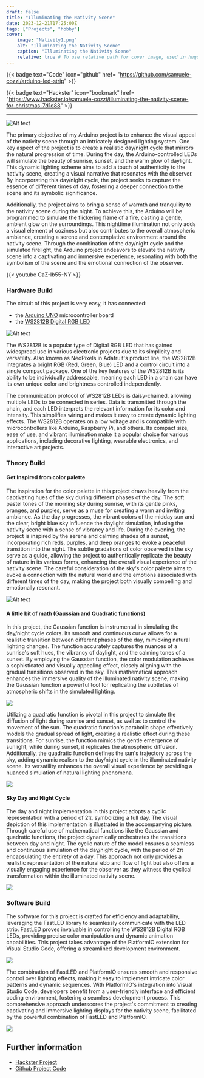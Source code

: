 ```yaml
---
draft: false
title: "Illuminating the Nativity Scene"
date: 2023-12-21T17:25:00Z
tags: ["Projects", "hobby"]
cover:
    image: "Nativity1.png"
    alt: "Illuminating the Nativity Scene"
    caption: "Illuminating the Nativity Scene"
    relative: true # To use relative path for cover image, used in hugo Page-bundles
---
```


{{< badge text="Code" icon="github" href= "https://github.com/samuele-cozzi/arduino-led-strip" >}}

{{< badge text="Hackster" icon="bookmark" href= "https://www.hackster.io/samuele-cozzi/illuminating-the-nativity-scene-for-christmas-7d1d88" >}}

---

![Alt text](attachments/sketchnote.excalidraw.png)

The primary objective of my Arduino project is to enhance the visual appeal of the nativity scene through an intricately designed lighting system. One key aspect of the project is to create a realistic day/night cycle that mirrors the natural progression of time. During the day, the Arduino-controlled LEDs will simulate the beauty of sunrise, sunset, and the warm glow of daylight. This dynamic lighting scheme aims to add a touch of authenticity to the nativity scene, creating a visual narrative that resonates with the observer. By incorporating this day/night cycle, the project seeks to capture the essence of different times of day, fostering a deeper connection to the scene and its symbolic significance.

Additionally, the project aims to bring a sense of warmth and tranquility to the nativity scene during the night. To achieve this, the Arduino will be programmed to simulate the flickering flame of a fire, casting a gentle, ambient glow on the surroundings. This nighttime illumination not only adds a visual element of coziness but also contributes to the overall atmospheric ambiance, creating a serene and contemplative environment around the nativity scene. Through the combination of the day/night cycle and the simulated firelight, the Arduino project endeavors to elevate the nativity scene into a captivating and immersive experience, resonating with both the symbolism of the scene and the emotional connection of the observer.

{{< youtube CaZ-Ib55-NY >}}

### Hardware Build

The circuit of this project is very easy, it has connected:

- the [Arduino UNO](https://docs.arduino.cc/hardware/uno-rev3) microcontroller board
- the [WS2812B Digital RGB LED](https://www.amazon.it/gp/product/B01CDTED80/ref=ppx_yo_dt_b_asin_title_o05_s00?ie=UTF8&psc=1)

![Alt text](attachments/circuit.excalidraw.png)

The WS2812B is a popular type of Digital RGB LED that has gained widespread use in various electronic projects due to its simplicity and versatility. Also known as NeoPixels in Adafruit's product line, the WS2812B integrates a bright RGB (Red, Green, Blue) LED and a control circuit into a single compact package. One of the key features of the WS2812B is its ability to be individually addressable, meaning each LED in a chain can have its own unique color and brightness controlled independently.

The communication protocol of WS2812B LEDs is daisy-chained, allowing multiple LEDs to be connected in series. Data is transmitted through the chain, and each LED interprets the relevant information for its color and intensity. This simplifies wiring and makes it easy to create dynamic lighting effects. The WS2812B operates on a low voltage and is compatible with microcontrollers like Arduino, Raspberry Pi, and others. Its compact size, ease of use, and vibrant illumination make it a popular choice for various applications, including decorative lighting, wearable electronics, and interactive art projects.

### Theory Build

#### Get Inspired from color palette

The inspiration for the color palette in this project draws heavily from the captivating hues of the sky during different phases of the day. The soft pastel tones of the morning sky during sunrise, with its gentle pinks, oranges, and purples, serve as a muse for creating a warm and inviting ambiance. As the day progresses, the vibrant colors of the midday sun and the clear, bright blue sky influence the daylight simulation, infusing the nativity scene with a sense of vibrancy and life. During the evening, the project is inspired by the serene and calming shades of a sunset, incorporating rich reds, purples, and deep oranges to evoke a peaceful transition into the night. The subtle gradations of color observed in the sky serve as a guide, allowing the project to authentically replicate the beauty of nature in its various forms, enhancing the overall visual experience of the nativity scene. The careful consideration of the sky's color palette aims to evoke a connection with the natural world and the emotions associated with different times of the day, making the project both visually compelling and emotionally resonant.

![Alt text](attachments/color-palette.excalidraw.png)

#### A little bit of math (Gaussian and Quadratic functions)

In this project, the Gaussian function is instrumental in simulating the day/night cycle colors. Its smooth and continuous curve allows for a realistic transition between different phases of the day, mimicking natural lighting changes. The function accurately captures the nuances of a sunrise's soft hues, the vibrancy of daylight, and the calming tones of a sunset. By employing the Gaussian function, the color modulation achieves a sophisticated and visually appealing effect, closely aligning with the gradual transitions observed in the sky. This mathematical approach enhances the immersive quality of the illuminated nativity scene, making the Gaussian function a powerful tool for replicating the subtleties of atmospheric shifts in the simulated lighting.

![](attachments/Pasted%20image%2020231220122239.png)

Utilizing a quadratic function is pivotal in this project to simulate the diffusion of light during sunrise and sunset, as well as to control the movement of the sun. The quadratic function's parabolic shape effectively models the gradual spread of light, creating a realistic effect during these transitions. For sunrise, the function mimics the gentle emergence of sunlight, while during sunset, it replicates the atmospheric diffusion. Additionally, the quadratic function defines the sun's trajectory across the sky, adding dynamic realism to the day/night cycle in the illuminated nativity scene. Its versatility enhances the overall visual experience by providing a nuanced simulation of natural lighting phenomena.

![](attachments/Pasted%20image%2020231220122153.png)

#### Sky Day and Night Cycle

The day and night implementation in this project adopts a cyclic representation with a period of 2π, symbolizing a full day. The visual depiction of this implementation is illustrated in the accompanying picture. Through careful use of mathematical functions like the Gaussian and quadratic functions, the project dynamically orchestrates the transitions between day and night. The cyclic nature of the model ensures a seamless and continuous simulation of the day/night cycle, with the period of 2π encapsulating the entirety of a day. This approach not only provides a realistic representation of the natural ebb and flow of light but also offers a visually engaging experience for the observer as they witness the cyclical transformation within the illuminated nativity scene.

![](attachments/Pasted%20image%2020231220121948.png)

### Software Build

The software for this project is crafted for efficiency and adaptability, leveraging the FastLED library to seamlessly communicate with the LED strip. FastLED proves invaluable in controlling the WS2812B Digital RGB LEDs, providing precise color manipulation and dynamic animation capabilities. This project takes advantage of the PlatformIO extension for Visual Studio Code, offering a streamlined development environment. 

![](attachments/Pasted%20image%2020231220120300.png)

The combination of FastLED and PlatformIO ensures smooth and responsive control over lighting effects, making it easy to implement intricate color patterns and dynamic sequences. With PlatformIO's integration into Visual Studio Code, developers benefit from a user-friendly interface and efficient coding environment, fostering a seamless development process. This comprehensive approach underscores the project's commitment to creating captivating and immersive lighting displays for the nativity scene, facilitated by the powerful combination of FastLED and PlatformIO.

![](attachments/Pasted%20image%2020231220120230.png)

## Further information

- [Hackster Project](https://www.hackster.io/samuele-cozzi/illuminating-the-nativity-scene-for-christmas-7d1d88)
- [Github Project Code](https://github.com/samuele-cozzi/arduino-led-strip)